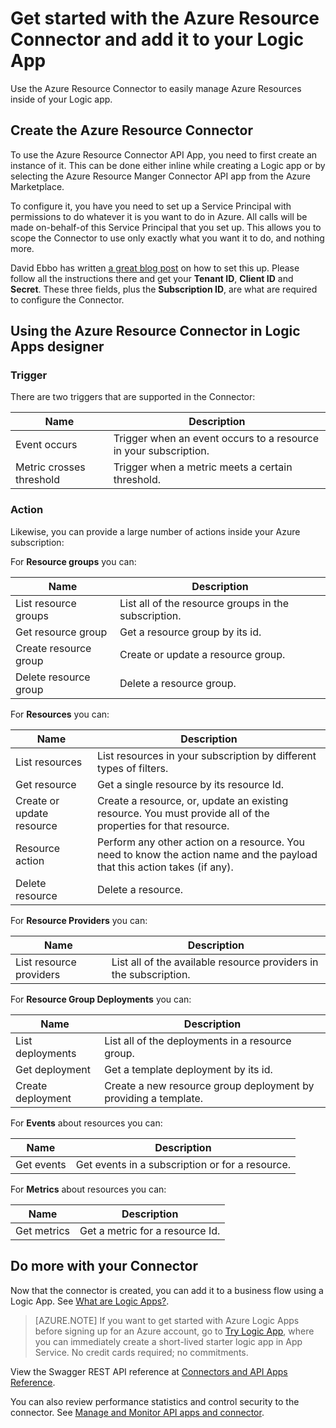 <properties
   pageTitle="Using the Azure Resource Connector in Logic Apps | Microsoft Azure App Service"
   description="How to create and configure the Azure Resource Connector or API app and use it in a logic app in Azure App Service"
   services="app-service\logic"
   documentationCenter=".net,nodejs,java"
   authors="stepsic-microsoft-com"
   manager="dwrede"
   editor=""/>

<tags
   ms.service="app-service-logic"
   ms.devlang="multiple"
   ms.topic="article"
   ms.tgt_pltfrm="na"
   ms.workload="integration"
   ms.date="08/23/2015"
   ms.author="stepsic"/>

# Get started with the Azure Resource Connector and add it to your Logic App 
Use the Azure Resource Connector to easily manage Azure Resources inside of your Logic app.

## Create the Azure Resource Connector
To use the Azure Resource Connector API App, you need to first create an instance of it. This can be done either inline while creating a Logic app or by selecting the Azure Resource Manger Connector API app from the Azure Marketplace.

To configure it, you have you need to set up a Service Principal with permissions to do whatever it is you want to do in Azure. All calls will be made on-behalf-of this Service Principal that you set up. This allows you to scope the Connector to use only exactly what you want it to do, and nothing more. 

David Ebbo has written [a great blog post](http://blog.davidebbo.com/2014/12/azure-service-principal.html) on how to set this up. Please follow all the instructions there and get your **Tenant ID**, **Client ID** and **Secret**. These three fields, plus the **Subscription ID**, are what are required to configure the Connector. 

## Using the Azure Resource Connector in Logic Apps designer
### Trigger
There are two triggers that are supported in the Connector:

Name | Description 
---- | ----------- 
Event occurs | Trigger when an event occurs to a resource in your subscription. 
Metric crosses threshold |  Trigger when a metric meets a certain threshold.

### Action

Likewise, you can provide a large number of actions inside your Azure subscription:
 
For **Resource groups** you can:

Name | Description 
---- | -----------
List resource groups | List all of the resource groups in the subscription.
Get resource group | Get a resource group by its id.
Create resource group | Create or update a resource group.
Delete resource group | Delete a resource group.

For **Resources** you can:

Name | Description 
---- | -----------
List resources | List resources in your subscription by different types of filters.
Get resource | Get a single resource by its resource Id.
Create or update resource | Create a resource, or, update an existing resource. You must provide all of the properties for that resource.
Resource action |  Perform any other action on a resource. You need to know the action name and the payload that this action takes (if any).
Delete resource | Delete a resource.

For **Resource Providers** you can:

Name | Description 
---- | -----------
List resource providers | List all of the available resource providers in the subscription.

For **Resource Group Deployments** you can:

Name | Description 
---- | -----------
List deployments | List all of the deployments in a resource group.
Get deployment | Get a template deployment by its id.
Create deployment | Create a new resource group deployment by providing a template.

For **Events** about resources you can:

Name | Description
---- | -----------
Get events | Get events in a subscription or for a resource.

For **Metrics** about resources you can:

Name | Description
---- | -----------
Get metrics | Get a metric for a resource Id.

## Do more with your Connector
Now that the connector is created, you can add it to a business flow using a Logic App. See [What are Logic Apps?](app-service-logic-what-are-logic-apps.md).

>[AZURE.NOTE] If you want to get started with Azure Logic Apps before signing up for an Azure account, go to [Try Logic App](https://tryappservice.azure.com/?appservice=logic), where you can immediately create a short-lived starter logic app in App Service. No credit cards required; no commitments.

View the Swagger REST API reference at [Connectors and API Apps Reference](http://go.microsoft.com/fwlink/p/?LinkId=529766).

You can also review performance statistics and control security to the connector. See [Manage  and Monitor API apps and connector](../app-service-api/app-service-api-manage-in-portal.md).

<!--References -->

<!--Links -->
[Creating a Logic App]: app-service-logic-create-a-logic-app.md
